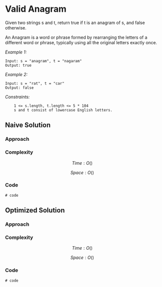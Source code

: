 # Valid Anagram
Given two strings s and t, return true if t is an anagram of s, and false otherwise.

An Anagram is a word or phrase formed by rearranging the letters of a different word or phrase, typically using all the original letters exactly once.

*Example 1:*

```
Input: s = "anagram", t = "nagaram"
Output: true
```

*Example 2:*

```
Input: s = "rat", t = "car"
Output: false
```

*Constraints:*

```
    1 <= s.length, t.length <= 5 * 104
    s and t consist of lowercase English letters.
```

## Naive Solution

### Approach
<!-- Describe your approach to solving the problem. -->

### Complexity
$$Time: O()$$

$$Space: O()$$

### Code
```
# code
```

## Optimized Solution

### Approach
<!-- Describe your approach to solving the problem. -->

### Complexity
$$Time: O()$$

$$Space: O()$$

### Code
```
# code
```